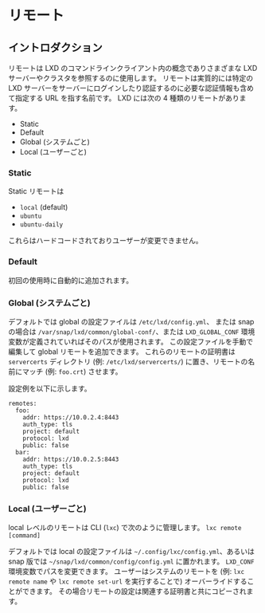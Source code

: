 # リモート

## イントロダクション

リモートは LXD のコマンドラインクライアント内の概念でありさまざまな LXD サーバーやクラスタを参照するのに使用します。
リモートは実質的には特定の LXD サーバーをサーバーにログインしたり認証するのに必要な認証情報も含めて指定する URL を指す名前です。
LXD には次の 4 種類のリモートがあります。

- Static
- Default
- Global (システムごと)
- Local (ユーザーごと)

### Static

Static リモートは
- `local` (default)
- `ubuntu`
- `ubuntu-daily`

これらはハードコードされておりユーザーが変更できません。

### Default

初回の使用時に自動的に追加されます。

### Global (システムごと)

デフォルトでは global の設定ファイルは `/etc/lxd/config.yml`、 または snap の場合は `/var/snap/lxd/common/global-conf/`、または `LXD_GLOBAL_CONF` 環境変数が定義されていればそのパスが使用されます。
この設定ファイルを手動で編集して global リモートを追加できます。
これらのリモートの証明書は `servercerts` ディレクトリ (例: `/etc/lxd/servercerts/`) に置き、リモートの名前にマッチ (例: `foo.crt`) させます。

設定例を以下に示します。

```
remotes:
  foo:
    addr: https://10.0.2.4:8443
    auth_type: tls
    project: default
    protocol: lxd
    public: false
  bar:
    addr: https://10.0.2.5:8443
    auth_type: tls
    project: default
    protocol: lxd
    public: false
```

### Local (ユーザーごと)

local レベルのリモートは CLI (`lxc`) で次のように管理します。
`lxc remote [command]`

デフォルトでは local の設定ファイルは `~/.config/lxc/config.yml`、あるいは snap 版では `~/snap/lxd/common/config/config.yml` に置かれます。
`LXD_CONF` 環境変数でパスを変更できます。
ユーザーはシステムのリモートを (例: `lxc remote name` や `lxc remote set-url` を実行することで) オーバーライドすることができます。
その場合リモートの設定は関連する証明書と共にコピーされます。
